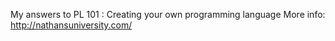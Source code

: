 My answers to PL 101 : Creating your own programming language
More info: http://nathansuniversity.com/